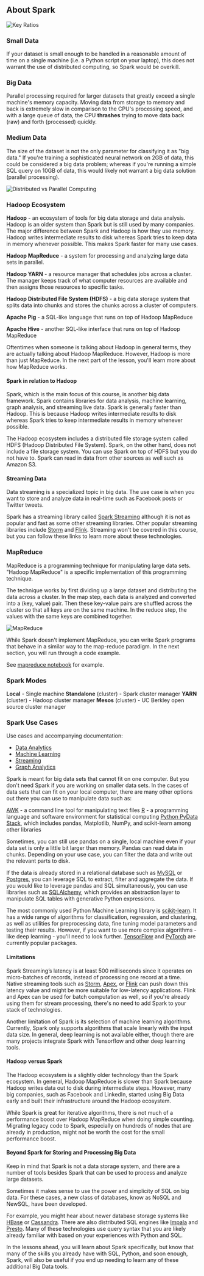 ## About Spark

![Key Ratios](../img/key-ratios.png)

### Small Data

If your dataset is small enough to be handled in a reasonable amount of time on a single machine (i.e. a Python script on your laptop), this does not warrant the use of distributed computing, so Spark would be overkill.

### Big Data

Parallel processing required for larger datasets that greatly exceed a single machine's memory capacity. Moving data from storage to memory and back is extremely slow in comparison to the CPU's processing speed, and with a large queue of data, the CPU **thrashes** trying to move data back (raw) and forth (processed) quickly.

### Medium Data

The size of the dataset is not the only parameter for classifying it as "big data." If you're training a sophisticated neural network on 2GB of data, this could be considered a big data problem; whereas if you're running a simple SQL query on 10GB of data, this would likely not warrant a big data solution (parallel processing).

![Distributed vs Parallel Computing](../img/distributed-vs-parallel.png)

### Hadoop Ecosystem

**Hadoop** - an ecosystem of tools for big data storage and data analysis. Hadoop is an older system than Spark but is still used by many companies. The major difference between Spark and Hadoop is how they use memory. Hadoop writes intermediate results to disk whereas Spark tries to keep data in memory whenever possible. This makes Spark faster for many use cases.

**Hadoop MapReduce** - a system for processing and analyzing large data sets in parallel.

**Hadoop YARN** - a resource manager that schedules jobs across a cluster. The manager keeps track of what computer resources are available and then assigns those resources to specific tasks.

**Hadoop Distributed File System (HDFS)** - a big data storage system that splits data into chunks and stores the chunks across a cluster of computers.

**Apache Pig** - a SQL-like language that runs on top of Hadoop MapReduce

**Apache Hive** - another SQL-like interface that runs on top of Hadoop MapReduce

Oftentimes when someone is talking about Hadoop in general terms, they are actually talking about Hadoop MapReduce. However, Hadoop is more than just MapReduce. In the next part of the lesson, you'll learn more about how MapReduce works.

#### Spark in relation to Hadoop

Spark, which is the main focus of this course, is another big data framework. Spark contains libraries for data analysis, machine learning, graph analysis, and streaming live data. Spark is generally faster than Hadoop. This is because Hadoop writes intermediate results to disk whereas Spark tries to keep intermediate results in memory whenever possible.

The Hadoop ecosystem includes a distributed file storage system called HDFS (Hadoop Distributed File System). Spark, on the other hand, does not include a file storage system. You can use Spark on top of HDFS but you do not have to. Spark can read in data from other sources as well such as Amazon S3.

#### Streaming Data

Data streaming is a specialized topic in big data. The use case is when you want to store and analyze data in real-time such as Facebook posts or Twitter tweets.

Spark has a streaming library called [Spark Streaming](https://spark.apache.org/docs/latest/streaming-programming-guide.html) although it is not as popular and fast as some other streaming libraries. Other popular streaming libraries include [Storm](http://storm.apache.org/) and [Flink](https://flink.apache.org/). Streaming won't be covered in this course, but you can follow these links to learn more about these technologies.

### MapReduce

MapReduce is a programming technique for manipulating large data sets. "Hadoop MapReduce" is a specific implementation of this programming technique.

The technique works by first dividing up a large dataset and distributing the data across a cluster. In the map step, each data is analyzed and converted into a (key, value) pair. Then these key-value pairs are shuffled across the cluster so that all keys are on the same machine. In the reduce step, the values with the same keys are combined together.

![MapReduce](../img/mapreduce.png)

While Spark doesn't implement MapReduce, you can write Spark programs that behave in a similar way to the map-reduce paradigm. In the next section, you will run through a code example.

See [mapreduce notebook](../code/mapreduce_practice.ipynb) for example.

### Spark Modes

**Local** - Single machine
**Standalone** (cluster) - Spark cluster manager
**YARN** (cluster) - Hadoop cluster manager
**Mesos** (cluster) - UC Berkley open source cluster manager


### Spark Use Cases

Use cases and accompanying documentation:

* [Data Analytics](http://spark.apache.org/sql/)
* [Machine Learning](http://spark.apache.org/mllib/)
* [Streaming](http://spark.apache.org/streaming/)
* [Graph Analytics](http://spark.apache.org/graphx/)

Spark is meant for big data sets that cannot fit on one computer. But you don't need Spark if you are working on smaller data sets. In the cases of data sets that can fit on your local computer, there are many other options out there you can use to manipulate data such as:

[AWK](https://en.wikipedia.org/wiki/AWK) - a command line tool for manipulating text files
[R](https://www.r-project.org/) - a programming language and software environment for statistical computing
[Python PyData Stack](https://pydata.org/downloads.html), which includes pandas, Matplotlib, NumPy, and scikit-learn among other libraries

Sometimes, you can still use pandas on a single, local machine even if your data set is only a little bit larger than memory. Pandas can read data in chunks. Depending on your use case, you can filter the data and write out the relevant parts to disk.

If the data is already stored in a relational database such as [MySQL](https://www.mysql.com/) or [Postgres](https://www.postgresql.org/), you can leverage SQL to extract, filter and aggregate the data. If you would like to leverage pandas and SQL simultaneously, you can use libraries such as [SQLAlchemy](https://www.sqlalchemy.org/), which provides an abstraction layer to manipulate SQL tables with generative Python expressions.

The most commonly used Python Machine Learning library is [scikit-learn](http://scikit-learn.org/stable/). It has a wide range of algorithms for classification, regression, and clustering, as well as utilities for preprocessing data, fine tuning model parameters and testing their results. However, if you want to use more complex algorithms - like deep learning - you'll need to look further. [TensorFlow](https://www.tensorflow.org/) and [PyTorch](https://pytorch.org/) are currently popular packages.

#### Limitations

Spark Streaming’s latency is at least 500 milliseconds since it operates on micro-batches of records, instead of processing one record at a time. Native streaming tools such as [Storm](http://storm.apache.org/), [Apex](https://apex.apache.org/), or [Flink](https://flink.apache.org/) can push down this latency value and might be more suitable for low-latency applications. Flink and Apex can be used for batch computation as well, so if you're already using them for stream processing, there's no need to add Spark to your stack of technologies.

Another limitation of Spark is its selection of machine learning algorithms. Currently, Spark only supports algorithms that scale linearly with the input data size. In general, deep learning is not available either, though there are many projects integrate Spark with Tensorflow and other deep learning tools.

#### Hadoop versus Spark

The Hadoop ecosystem is a slightly older technology than the Spark ecosystem. In general, Hadoop MapReduce is slower than Spark because Hadoop writes data out to disk during intermediate steps. However, many big companies, such as Facebook and LinkedIn, started using Big Data early and built their infrastructure around the Hadoop ecosystem.

While Spark is great for iterative algorithms, there is not much of a performance boost over Hadoop MapReduce when doing simple counting. Migrating legacy code to Spark, especially on hundreds of nodes that are already in production, might not be worth the cost for the small performance boost.

#### Beyond Spark for Storing and Processing Big Data

Keep in mind that Spark is not a data storage system, and there are a number of tools besides Spark that can be used to process and analyze large datasets.

Sometimes it makes sense to use the power and simplicity of SQL on big data. For these cases, a new class of databases, know as NoSQL and NewSQL, have been developed.

For example, you might hear about newer database storage systems like [HBase](https://hbase.apache.org/) or [Cassandra](http://cassandra.apache.org/). There are also distributed SQL engines like [Impala](https://impala.apache.org/) and [Presto](https://prestodb.io/). Many of these technologies use query syntax that you are likely already familiar with based on your experiences with Python and SQL.

In the lessons ahead, you will learn about Spark specifically, but know that many of the skills you already have with SQL, Python, and soon enough, Spark, will also be useful if you end up needing to learn any of these additional Big Data tools.
